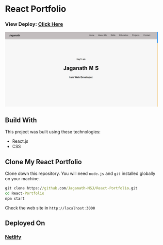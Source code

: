 # React Portfolio
### View Deploy: [Click Here](https://jaganath-portfolio.netlify.app)

[![React Portfolio](./src/img/React%20Portfolio.png)](https://jaganath-portfolio.netlify.app)

## Build With
This project was built using these technologies:
  - React.js
  - CSS

## Clone My React Portfolio
Clone down this repository. 
You will need `node.js` and `git` installed globally on your machine.
```cmd
git clone https://github.com/Jaganath-MSJ/React-Portfolio.git
cd React-Portfolio
npm start
```
Check the web site in `http://localhost:3000`

## Deployed On
### [Netlify](https://www.netlify.com)
